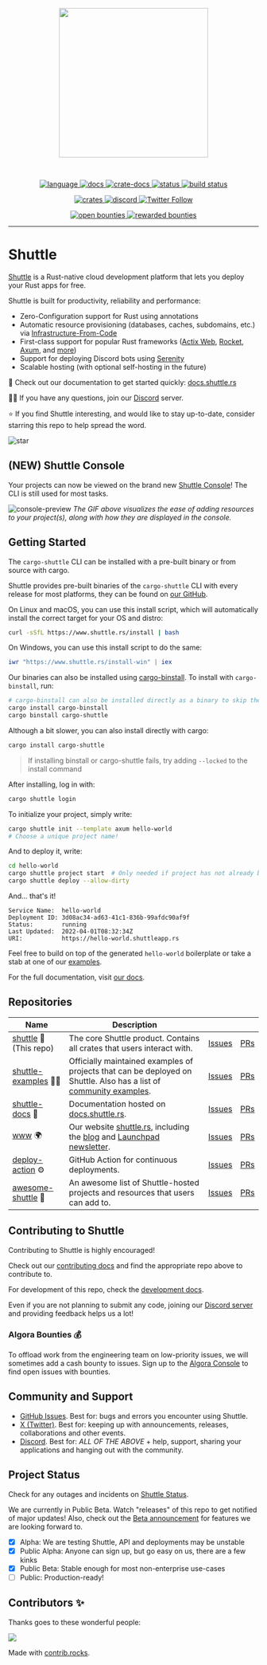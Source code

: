 <!-- markdownlint-disable -->
<p align="center">
<img width="300" src="https://raw.githubusercontent.com/shuttle-hq/shuttle/master/assets/logo-rectangle-transparent.png"/>
</p>
<br>
<p align="center">
  <a href="https://github.com/shuttle-hq/shuttle/search?l=rust">
    <img alt="language" src="https://img.shields.io/badge/language-Rust-orange.svg">
  </a>
  <a href="https://docs.shuttle.rs/">
    <img alt="docs" src="https://img.shields.io/badge/docs-shuttle.rs-orange">
  </a>
  <a href="https://docs.rs/shuttle-runtime">
    <img alt="crate-docs" src="https://img.shields.io/badge/docs-docs.rs-orange">
  </a>
  <a href="https://status.shuttle.rs/">
    <img alt="status" src="https://img.shields.io/badge/status-blue">
  </a>
  <a href="https://circleci.com/gh/shuttle-hq/shuttle/">
    <img alt="build status" src="https://circleci.com/gh/shuttle-hq/shuttle.svg?style=shield"/>
  </a>
</p>
<p align="center">
  <a href="https://crates.io/crates/cargo-shuttle">
    <img alt="crates" src="https://img.shields.io/crates/d/cargo-shuttle">
  </a>
  <a href="https://discord.gg/shuttle">
    <img alt="discord" src="https://img.shields.io/discord/803236282088161321?logo=discord"/>
  </a>
  <a href="https://twitter.com/shuttle_dev">
    <img alt="Twitter Follow" src="https://img.shields.io/twitter/follow/shuttle_dev">
  </a>
</p>
<p align="center">
  <a href="https://console.algora.io/org/shuttle/bounties?status=open">
    <img alt="open bounties" src="https://img.shields.io/endpoint?url=https%3A%2F%2Fconsole.algora.io%2Fapi%2Fshields%2Fshuttle%2Fbounties%3Fstatus%3Dopen"/>
  </a>
  <a href="https://console.algora.io/org/shuttle/bounties?status=completed">
    <img alt="rewarded bounties" src="https://img.shields.io/endpoint?url=https%3A%2F%2Fconsole.algora.io%2Fapi%2Fshields%2Fshuttle%2Fbounties%3Fstatus%3Dcompleted"/>
  </a>
</p>
<!-- markdownlint-restore -->

---

# Shuttle

[Shuttle](https://www.shuttle.rs/) is a Rust-native cloud development platform that lets you deploy your Rust apps for free.

Shuttle is built for productivity, reliability and performance:

- Zero-Configuration support for Rust using annotations
- Automatic resource provisioning (databases, caches, subdomains, etc.) via [Infrastructure-From-Code](https://www.shuttle.rs/blog/2022/05/09/ifc)
- First-class support for popular Rust frameworks ([Actix Web](https://docs.shuttle.rs/examples/actix), [Rocket](https://docs.shuttle.rs/examples/rocket), [Axum](https://docs.shuttle.rs/examples/axum), and [more](https://docs.shuttle.rs/examples/other))
- Support for deploying Discord bots using [Serenity](https://docs.shuttle.rs/examples/serenity)
- Scalable hosting (with optional self-hosting in the future)

📖 Check out our documentation to get started quickly: [docs.shuttle.rs](https://docs.shuttle.rs)

🙋‍♂️ If you have any questions, join our [Discord](https://discord.gg/shuttle) server.

⭐ If you find Shuttle interesting, and would like to stay up-to-date, consider starring this repo to help spread the word.

![star](https://i.imgur.com/kLWmThm.gif)

## (NEW) Shuttle Console

Your projects can now be viewed on the brand new [Shuttle Console](https://console.shuttle.rs/)!
The CLI is still used for most tasks.

![console-preview](https://i.imgur.com/1qdWipP.gif)
*The GIF above visualizes the ease of adding resources to your project(s), along with how they are displayed in the console.*

## Getting Started

The `cargo-shuttle` CLI can be installed with a pre-built binary or from source with cargo.

Shuttle provides pre-built binaries of the `cargo-shuttle` CLI with every release
for most platforms, they can be found on [our GitHub](https://github.com/shuttle-hq/shuttle/releases/latest).

On Linux and macOS, you can use this install script, which will automatically install the correct target for your OS and distro:

```sh
curl -sSfL https://www.shuttle.rs/install | bash
```

On Windows, you can use this install script to do the same:

```powershell
iwr "https://www.shuttle.rs/install-win" | iex
```

Our binaries can also be installed using [cargo-binstall](https://github.com/cargo-bins/cargo-binstall).
To install with `cargo-binstall`, run:

```sh
# cargo-binstall can also be installed directly as a binary to skip the compilation time: https://github.com/cargo-bins/cargo-binstall#installation
cargo install cargo-binstall
cargo binstall cargo-shuttle
```

Although a bit slower, you can also install directly with cargo:

```sh
cargo install cargo-shuttle
```

> If installing binstall or cargo-shuttle fails, try adding `--locked` to the install command

After installing, log in with:

```sh
cargo shuttle login
```

To initialize your project, simply write:

```bash
cargo shuttle init --template axum hello-world
# Choose a unique project name!
```

And to deploy it, write:

```bash
cd hello-world
cargo shuttle project start  # Only needed if project has not already been created during init
cargo shuttle deploy --allow-dirty
```

And... that's it!

```text
Service Name:  hello-world
Deployment ID: 3d08ac34-ad63-41c1-836b-99afdc90af9f
Status:        running
Last Updated:  2022-04-01T08:32:34Z
URI:           https://hello-world.shuttleapp.rs
```

Feel free to build on top of the generated `hello-world` boilerplate or take a stab at one of our [examples](https://github.com/shuttle-hq/shuttle-examples).

For the full documentation, visit [our docs](https://docs.shuttle.rs).

## Repositories

| Name | Description |  |  |
|-|-|-|-|
| [shuttle](https://github.com/shuttle-hq/shuttle) 🚀 (This repo) | The core Shuttle product. Contains all crates that users interact with. | [Issues](https://github.com/shuttle-hq/shuttle/issues) | [PRs](https://github.com/shuttle-hq/shuttle/pulls)
| [shuttle-examples](https://github.com/shuttle-hq/shuttle-examples) 👨‍🏫 | Officially maintained examples of projects that can be deployed on Shuttle. Also has a list of [community examples](https://github.com/shuttle-hq/shuttle-examples#community-examples). | [Issues](https://github.com/shuttle-hq/shuttle-examples/issues) | [PRs](https://github.com/shuttle-hq/shuttle-examples/pulls)
| [shuttle-docs](https://github.com/shuttle-hq/shuttle-docs) 📃 | Documentation hosted on [docs.shuttle.rs](https://docs.shuttle.rs/). | [Issues](https://github.com/shuttle-hq/shuttle-docs/issues) | [PRs](https://github.com/shuttle-hq/shuttle-docs/pulls)
| [www](https://github.com/shuttle-hq/www) 🌍 | Our website [shuttle.rs](https://www.shuttle.rs/), including the [blog](https://www.shuttle.rs/blog/tags/all) and [Launchpad newsletter](https://www.shuttle.rs/launchpad). | [Issues](https://github.com/shuttle-hq/www/issues) | [PRs](https://github.com/shuttle-hq/www/pulls)
| [deploy-action](https://github.com/shuttle-hq/deploy-action) ⚙ | GitHub Action for continuous deployments. | [Issues](https://github.com/shuttle-hq/deploy-action/issues) | [PRs](https://github.com/shuttle-hq/deploy-action/pulls)
| [awesome-shuttle](https://github.com/shuttle-hq/awesome-shuttle) 🌟 | An awesome list of Shuttle-hosted projects and resources that users can add to. | [Issues](https://github.com/shuttle-hq/awesome-shuttle/issues) | [PRs](https://github.com/shuttle-hq/awesome-shuttle/pulls)

## Contributing to Shuttle

Contributing to Shuttle is highly encouraged!

Check out our [contributing docs](./CONTRIBUTING.md) and find the appropriate repo above to contribute to.

For development of this repo, check the [development docs](./DEVELOPING.md).

Even if you are not planning to submit any code, joining our [Discord server](https://discord.gg/shuttle) and providing feedback helps us a lot!

### Algora Bounties 💰

To offload work from the engineering team on low-priority issues, we will sometimes add a cash bounty to issues.
Sign up to the [Algora Console](https://console.algora.io/org/shuttle/bounties?status=open) to find open issues with bounties.

## Community and Support

- [GitHub Issues](https://github.com/shuttle-hq/shuttle/issues). Best for: bugs and errors you encounter using Shuttle.
- [X (Twitter)](https://twitter.com/shuttle_dev). Best for: keeping up with announcements, releases, collaborations and other events.
- [Discord](https://discord.gg/shuttle). Best for: *ALL OF THE ABOVE* + help, support, sharing your applications and hanging out with the community.

## Project Status

Check for any outages and incidents on [Shuttle Status](https://status.shuttle.rs/).

We are currently in Public Beta.
Watch "releases" of this repo to get notified of major updates!
Also, check out the [Beta announcement](https://www.shuttle.rs/beta#06) for features we are looking forward to.

- [x] Alpha: We are testing Shuttle, API and deployments may be unstable
- [x] Public Alpha: Anyone can sign up, but go easy on us,
  there are a few kinks
- [x] Public Beta: Stable enough for most non-enterprise use-cases
- [ ] Public: Production-ready!

## Contributors ✨

Thanks goes to these wonderful people:

<!-- markdownlint-disable -->
<a href="https://github.com/shuttle-hq/shuttle/graphs/contributors">
  <img src="https://contrib.rocks/image?repo=shuttle-hq/shuttle" />
</a>

Made with [contrib.rocks](https://contrib.rocks).
